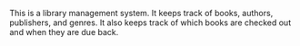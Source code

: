 This is a library management system. It keeps track of books, authors, publishers, and genres. It also keeps track of which books are checked out and when they are due back.
